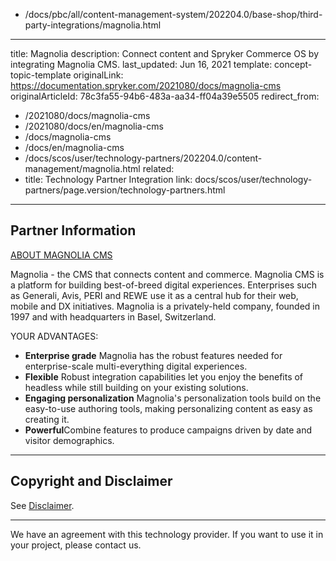   - /docs/pbc/all/content-management-system/202204.0/base-shop/third-party-integrations/magnolia.html
---
title: Magnolia
description: Connect content and Spryker Commerce OS by integrating Magnolia CMS.
last_updated: Jun 16, 2021
template: concept-topic-template
originalLink: https://documentation.spryker.com/2021080/docs/magnolia-cms
originalArticleId: 78c3fa55-94b6-483a-aa34-ff04a39e5505
redirect_from:
  - /2021080/docs/magnolia-cms
  - /2021080/docs/en/magnolia-cms
  - /docs/magnolia-cms
  - /docs/en/magnolia-cms
  - /docs/scos/user/technology-partners/202204.0/content-management/magnolia.html
related:
  - title: Technology Partner Integration
    link: docs/scos/user/technology-partners/page.version/technology-partners.html
---

## Partner Information

[ABOUT MAGNOLIA CMS](https://www.magnolia-cms.com)

Magnolia - the CMS that connects content and commerce. Magnolia CMS is a platform for building best-of-breed digital experiences. Enterprises such as Generali, Avis, PERI and REWE use it as a central hub for their web, mobile and DX initiatives. Magnolia is a privately-held company, founded in 1997 and with headquarters in Basel, Switzerland.

 YOUR ADVANTAGES:

* **Enterprise grade** Magnolia has the robust features needed for enterprise-scale multi-everything digital experiences.
* **Flexible** Robust integration capabilities let you enjoy the benefits of headless while still building on your existing solutions.
* **Engaging personalization** Magnolia's personalization tools build on the easy-to-use authoring tools, making personalizing content as easy as creating it.
* **Powerful**Combine features to produce campaigns driven by date and visitor demographics.

---

## Copyright and Disclaimer

See [Disclaimer](https://github.com/spryker/spryker-documentation).

---
We have an agreement with this technology provider. If you want to use it in your project, please contact us.

<div class="hubspot-form js-hubspot-form" data-portal-id="2770802" data-form-id="163e11fb-e833-4638-86ae-a2ca4b929a41" id="hubspot-1"></div>
